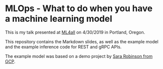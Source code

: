 # MLOps - What to do when you have a machine learning model

This is my talk presented at [ML4all](http://ml4all.org/) on 4/30/2019 in Portland, Oregon.

This repository contains the Markdown slides, as well as the example model and the example inference code for REST and gRPC APIs.

The example model was based on a demo project by [Sara Robinson from GCP](https://medium.com/tensorflow/building-a-text-classification-model-with-tensorflow-hub-and-estimators-3169e7aa568).